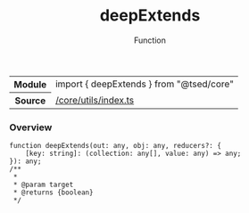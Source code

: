
<header class="symbol-info-header"><h1 id="deepextends">deepExtends</h1><label class="symbol-info-type-label function">Function</label></header>
<!-- summary -->
<section class="symbol-info"><table class="is-full-width"><tbody><tr><th>Module</th><td><div class="lang-typescript"><span class="token keyword">import</span> { deepExtends }&nbsp;<span class="token keyword">from</span>&nbsp;<span class="token string">"@tsed/core"</span></div></td></tr><tr><th>Source</th><td><a href="https://github.com/Romakita/ts-express-decorators/blob/v4.0.4/src//core/utils/index.ts#L0-L0">/core/utils/index.ts</a></td></tr></tbody></table></section>
<!-- overview -->


### Overview


<pre><code class="typescript-lang ">function <span class="token function">deepExtends</span><span class="token punctuation">(</span>out<span class="token punctuation">:</span> <span class="token keyword">any</span><span class="token punctuation">,</span> obj<span class="token punctuation">:</span> <span class="token keyword">any</span><span class="token punctuation">,</span> reducers?<span class="token punctuation">:</span> <span class="token punctuation">{</span>
    <span class="token punctuation">[</span>key<span class="token punctuation">:</span> <span class="token keyword">string</span><span class="token punctuation">]</span><span class="token punctuation">:</span> <span class="token punctuation">(</span>collection<span class="token punctuation">:</span> <span class="token keyword">any</span><span class="token punctuation">[</span><span class="token punctuation">]</span><span class="token punctuation">,</span> value<span class="token punctuation">:</span> <span class="token keyword">any</span><span class="token punctuation">)</span> => <span class="token keyword">any</span><span class="token punctuation">;</span>
<span class="token punctuation">}</span><span class="token punctuation">)</span><span class="token punctuation">:</span> <span class="token keyword">any</span><span class="token punctuation">;</span>
/**
 *
 * @param target
 * @returns <span class="token punctuation">{</span><span class="token keyword">boolean</span><span class="token punctuation">}</span>
 */</code></pre>


<!-- Parameters -->

<!-- Description -->

<!-- Members -->

